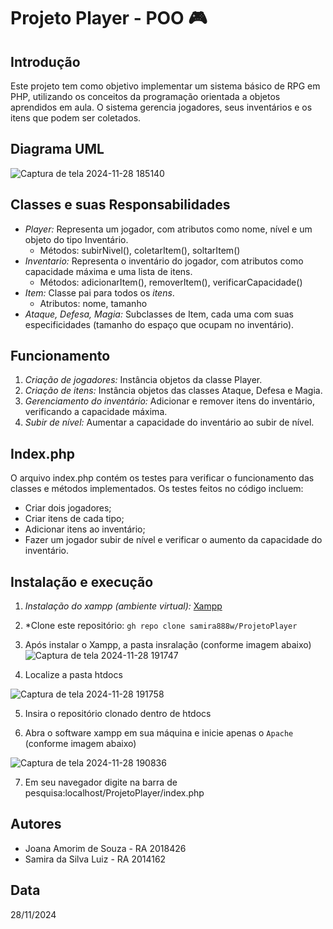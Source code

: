 # Projeto Player - POO 🎮

## Introdução
Este projeto tem como objetivo implementar um sistema básico de RPG em PHP, utilizando os conceitos da programação orientada a objetos aprendidos em aula. O sistema gerencia jogadores, seus inventários e os itens que podem ser coletados.

## Diagrama UML
![Captura de tela 2024-11-28 185140](https://github.com/user-attachments/assets/a6e35e82-a385-40ab-a92a-19f90f0f7b6a)

## Classes e suas Responsabilidades
* *Player:* Representa um jogador, com atributos como nome, nível e um objeto do tipo Inventário.
    * Métodos: subirNivel(), coletarItem(), soltarItem()
* *Inventario:* Representa o inventário do jogador, com atributos como capacidade máxima e uma lista de itens.
    * Métodos: adicionarItem(), removerItem(), verificarCapacidade()
* *Item:* Classe pai para todos os *itens*.
    * Atributos: nome, tamanho
* *Ataque, Defesa, Magia:* Subclasses de Item, cada uma com suas especificidades (tamanho do espaço que ocupam no inventário).

## Funcionamento
1. *Criação de jogadores:* Instância objetos da classe Player.
2. *Criação de itens:* Instância objetos das classes Ataque, Defesa e Magia.
3. *Gerenciamento do inventário:* Adicionar e remover itens do inventário, verificando a capacidade máxima.
4. *Subir de nível:* Aumentar a capacidade do inventário ao subir de nível.

## Index.php
O arquivo index.php contém os testes para verificar o funcionamento das classes e métodos implementados. Os testes feitos no código incluem:
* Criar dois jogadores;
* Criar itens de cada tipo;
* Adicionar itens ao inventário;
* Fazer um jogador subir de nível e verificar o aumento da capacidade do inventário.

## Instalação e execução
1. *Instalação do xampp (ambiente virtual):* [Xampp](https://www.apachefriends.org/pt_br/index.html)
   
2. *Clone este repositório: `gh repo clone samira888w/ProjetoPlayer`
   
3. Após instalar o Xampp, a pasta insralação (conforme imagem abaixo)
![Captura de tela 2024-11-28 191747](https://github.com/user-attachments/assets/b81b06b2-beff-4cd7-aab8-27bcc0367d0d)
4. Localize a pasta htdocs

![Captura de tela 2024-11-28 191758](https://github.com/user-attachments/assets/430e4a00-7f1d-454d-9e77-2c8cbf9bb43b)

5. Insira o repositório clonado dentro de htdocs
   
6. Abra o software xampp em sua máquina e inicie apenas o `Apache` (conforme imagem abaixo)
   
![Captura de tela 2024-11-28 190836](https://github.com/user-attachments/assets/8bd72927-b3a9-4441-9d33-1776f681a219)

7. Em seu navegador digite na barra de pesquisa:localhost/ProjetoPlayer/index.php


## Autores
* Joana Amorim de Souza - RA 2018426
* Samira da Silva Luiz  - RA 2014162

## Data
28/11/2024
